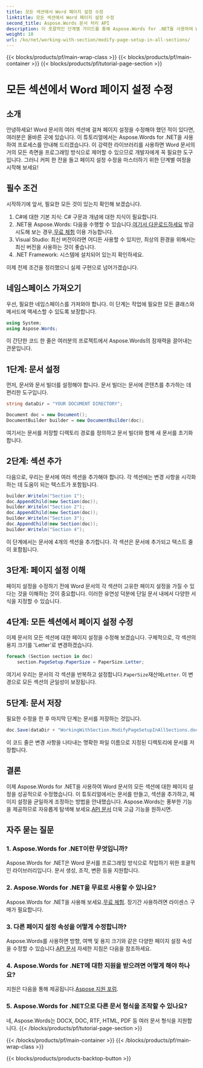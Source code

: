 ```yaml
---
title: 모든 섹션에서 Word 페이지 설정 수정
linktitle: 모든 섹션에서 Word 페이지 설정 수정
second_title: Aspose.Words 문서 처리 API
description: 이 포괄적인 단계별 가이드를 통해 Aspose.Words for .NET을 사용하여 Word 문서의 모든 섹션에서 페이지 설정을 수정하는 방법을 알아보세요.
weight: 10
url: /ko/net/working-with-section/modify-page-setup-in-all-sections/
---
```


{{< blocks/products/pf/main-wrap-class >}}
{{< blocks/products/pf/main-container >}}
{{< blocks/products/pf/tutorial-page-section >}}

# 모든 섹션에서 Word 페이지 설정 수정

## 소개

안녕하세요! Word 문서의 여러 섹션에 걸쳐 페이지 설정을 수정해야 했던 적이 있다면, 여러분은 올바른 곳에 있습니다. 이 튜토리얼에서는 Aspose.Words for .NET을 사용하여 프로세스를 안내해 드리겠습니다. 이 강력한 라이브러리를 사용하면 Word 문서의 거의 모든 측면을 프로그래밍 방식으로 제어할 수 있으므로 개발자에게 꼭 필요한 도구입니다. 그러니 커피 한 잔을 들고 페이지 설정 수정을 마스터하기 위한 단계별 여정을 시작해 보세요!

## 필수 조건

시작하기에 앞서, 필요한 모든 것이 있는지 확인해 보겠습니다.

1. C#에 대한 기본 지식: C# 구문과 개념에 대한 지식이 필요합니다.
2.  .NET용 Aspose.Words: 다음을 수행할 수 있습니다.[여기서 다운로드하세요](https://releases.aspose.com/words/net/) 방금 시도해 보는 경우,[무료 체험](https://releases.aspose.com/) 이용 가능합니다.
3. Visual Studio: 최신 버전이라면 어디든 사용할 수 있지만, 최상의 환경을 위해서는 최신 버전을 사용하는 것이 좋습니다.
4. .NET Framework: 시스템에 설치되어 있는지 확인하세요.

이제 전제 조건을 정리했으니 실제 구현으로 넘어가겠습니다.

## 네임스페이스 가져오기

우선, 필요한 네임스페이스를 가져와야 합니다. 이 단계는 작업에 필요한 모든 클래스와 메서드에 액세스할 수 있도록 보장합니다.

```csharp
using System;
using Aspose.Words;
```

이 간단한 코드 한 줄은 여러분의 프로젝트에서 Aspose.Words의 잠재력을 끌어내는 관문입니다.

## 1단계: 문서 설정

먼저, 문서와 문서 빌더를 설정해야 합니다. 문서 빌더는 문서에 콘텐츠를 추가하는 데 편리한 도구입니다.

```csharp
string dataDir = "YOUR DOCUMENT DIRECTORY";

Document doc = new Document();
DocumentBuilder builder = new DocumentBuilder(doc);
```

여기서는 문서를 저장할 디렉토리 경로를 정의하고 문서 빌더와 함께 새 문서를 초기화합니다.

## 2단계: 섹션 추가

다음으로, 우리는 문서에 여러 섹션을 추가해야 합니다. 각 섹션에는 변경 사항을 시각화하는 데 도움이 되는 텍스트가 포함됩니다.

```csharp
builder.Writeln("Section 1");
doc.AppendChild(new Section(doc));
builder.Writeln("Section 2");
doc.AppendChild(new Section(doc));
builder.Writeln("Section 3");
doc.AppendChild(new Section(doc));
builder.Writeln("Section 4");
```

이 단계에서는 문서에 4개의 섹션을 추가합니다. 각 섹션은 문서에 추가되고 텍스트 줄이 포함됩니다.

## 3단계: 페이지 설정 이해

페이지 설정을 수정하기 전에 Word 문서의 각 섹션이 고유한 페이지 설정을 가질 수 있다는 것을 이해하는 것이 중요합니다. 이러한 유연성 덕분에 단일 문서 내에서 다양한 서식을 지정할 수 있습니다.

## 4단계: 모든 섹션에서 페이지 설정 수정

이제 문서의 모든 섹션에 대한 페이지 설정을 수정해 보겠습니다. 구체적으로, 각 섹션의 용지 크기를 'Letter'로 변경하겠습니다.

```csharp
foreach (Section section in doc)
    section.PageSetup.PaperSize = PaperSize.Letter;
```

 여기서 우리는 문서의 각 섹션을 반복하고 설정합니다.`PaperSize`재산에`Letter`. 이 변경으로 모든 섹션의 균일성이 보장됩니다.

## 5단계: 문서 저장

필요한 수정을 한 후 마지막 단계는 문서를 저장하는 것입니다.

```csharp
doc.Save(dataDir + "WorkingWithSection.ModifyPageSetupInAllSections.doc");
```

이 코드 줄은 변경 사항을 나타내는 명확한 파일 이름으로 지정된 디렉토리에 문서를 저장합니다.

## 결론

 이제 Aspose.Words for .NET을 사용하여 Word 문서의 모든 섹션에 대한 페이지 설정을 성공적으로 수정했습니다. 이 튜토리얼에서는 문서를 만들고, 섹션을 추가하고, 페이지 설정을 균일하게 조정하는 방법을 안내했습니다. Aspose.Words는 풍부한 기능을 제공하므로 자유롭게 탐색해 보세요.[API 문서](https://reference.aspose.com/words/net/) 더욱 고급 기능을 원하시면.

## 자주 묻는 질문

### 1. Aspose.Words for .NET이란 무엇입니까?

Aspose.Words for .NET은 Word 문서를 프로그래밍 방식으로 작업하기 위한 포괄적인 라이브러리입니다. 문서 생성, 조작, 변환 등을 지원합니다.

### 2. Aspose.Words for .NET을 무료로 사용할 수 있나요?

 Aspose.Words for .NET을 사용해 보세요.[무료 체험](https://releases.aspose.com/). 장기간 사용하려면 라이센스 구매가 필요합니다.

### 3. 다른 페이지 설정 속성을 어떻게 수정합니까?

 Aspose.Words를 사용하면 방향, 여백 및 용지 크기와 같은 다양한 페이지 설정 속성을 수정할 수 있습니다.[API 문서](https://reference.aspose.com/words/net/) 자세한 지침은 다음을 참조하세요.

### 4. Aspose.Words for .NET에 대한 지원을 받으려면 어떻게 해야 하나요?

 지원은 다음을 통해 제공됩니다.[Aspose 지원 포럼](https://forum.aspose.com/c/words/8).

### 5. Aspose.Words for .NET으로 다른 문서 형식을 조작할 수 있나요?

네, Aspose.Words는 DOCX, DOC, RTF, HTML, PDF 등 여러 문서 형식을 지원합니다.
{{< /blocks/products/pf/tutorial-page-section >}}

{{< /blocks/products/pf/main-container >}}
{{< /blocks/products/pf/main-wrap-class >}}

{{< blocks/products/products-backtop-button >}}
